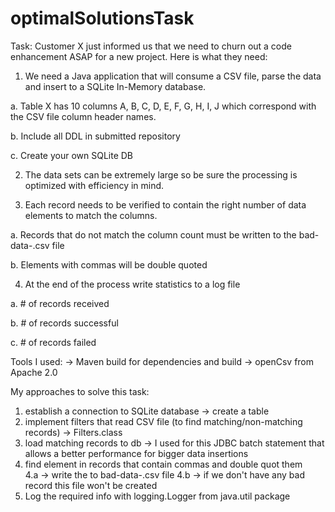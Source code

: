 # optimalSolutionsTask
Task:
Customer X just informed us that we need to churn out a code enhancement ASAP for a new project.  Here is what they need:

 
1. We need a Java application that will consume a CSV file, parse the data and insert to a SQLite In-Memory database.  

a. Table X has 10 columns A, B, C, D, E, F, G, H, I, J which correspond with the CSV file column header names.

b. Include all DDL in submitted repository

c. Create your own SQLite DB

 
2. The data sets can be extremely large so be sure the processing is optimized with efficiency in mind.  

 
3. Each record needs to be verified to contain the right number of data elements to match the columns.  

a. Records that do not match the column count must be written to the bad-data-<timestamp>.csv file

b. Elements with commas will be double quoted

 
4. At the end of the process write statistics to a log file

a. # of records received

b. # of records successful

c. # of records failed

Tools I used:
-> Maven build for dependencies and build
-> openCsv from Apache 2.0
 
My approaches to solve this task:
1. establish a connection to SQLite database
  -> create a table 
2. implement filters that read CSV file (to find matching/non-matching records)
  -> Filters.class
3. load matching records to db 
  -> I used for this JDBC  batch statement that allows a better performance for bigger data insertions
4. find element in records that contain commas and double quot them  
    4.a -> write the to  bad-data-<timestamp>.csv file
    4.b -> if we don't have any bad record this file won't be created 
5. Log  the required info with logging.Logger from java.util package